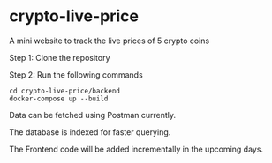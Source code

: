 # crypto-live-price
A mini website to track the live prices of 5 crypto coins

Step 1: Clone the repository

Step 2: Run the following commands

```
cd crypto-live-price/backend
docker-compose up --build
```

Data can be fetched using Postman currently.

The database is indexed for faster querying.

The Frontend code will be added incrementally in the upcoming days.
